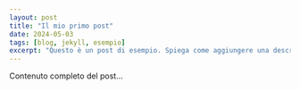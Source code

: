 ```yaml
---
layout: post
title: "Il mio primo post"
date: 2024-05-03
tags: [blog, jekyll, esempio]
excerpt: "Questo è un post di esempio. Spiega come aggiungere una descrizione e dei tag cliccabili ai post."
---
```


Contenuto completo del post...
